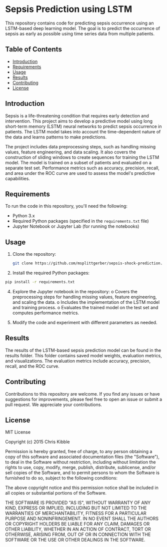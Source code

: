 # Sepsis Prediction using LSTM

This repository contains code for predicting sepsis occurrence using an LSTM-based deep learning model. The goal is to predict the occurrence of sepsis as early as possible using time series data from multiple patients.

## Table of Contents

- [Introduction](#introduction)
- [Requirements](#requirements)
- [Usage](#usage)
- [Results](#results)
- [Contributing](#contributing)
- [License](#license)

## Introduction

Sepsis is a life-threatening condition that requires early detection and intervention. This project aims to develop a predictive model using long short-term memory (LSTM) neural networks to predict sepsis occurrence in patients. The LSTM model takes into account the time-dependent nature of the data and learns patterns to make predictions.

The project includes data preprocessing steps, such as handling missing values, feature engineering, and data scaling. It also covers the construction of sliding windows to create sequences for training the LSTM model. The model is trained on a subset of patients and evaluated on a separate test set. Performance metrics such as accuracy, precision, recall, and area under the ROC curve are used to assess the model's predictive capabilities.

## Requirements

To run the code in this repository, you'll need the following:

- Python 3.x
- Required Python packages (specified in the `requirements.txt` file)
- Jupyter Notebook or Jupyter Lab (for running the notebooks)

## Usage

1. Clone the repository:

   ```bash
   git clone https://github.com/msplittgerber/sepsis-shock-prediction.git
   ````
2.	Install the required Python packages:
   
  ```bash
  pip install -r requirements.txt
  ```
4.	Explore the Jupyter notebook in the repository:
o	Covers the preprocessing steps for handling missing values, feature engineering, and scaling the data.
o	Includes the implementation of the LSTM model and training process.
o	Evaluates the trained model on the test set and computes performance metrics.

3.	Modify the code and experiment with different parameters as needed.

## Results

The results of the LSTM-based sepsis prediction model can be found in the results folder. This folder contains saved model weights, evaluation metrics, and visualizations. The evaluation metrics include accuracy, precision, recall, and the ROC curve.

## Contributing

Contributions to this repository are welcome. If you find any issues or have suggestions for improvements, please feel free to open an issue or submit a pull request. We appreciate your contributions.

## License

MIT License

Copyright (c) 2015 Chris Kibble

Permission is hereby granted, free of charge, to any person obtaining a copy of this software and associated documentation files (the "Software"), to deal in the Software without restriction, including without limitation the rights to use, copy, modify, merge, publish, distribute, sublicense, and/or sell copies of the Software, and to permit persons to whom the Software is furnished to do so, subject to the following conditions:

The above copyright notice and this permission notice shall be included in all copies or substantial portions of the Software.

THE SOFTWARE IS PROVIDED "AS IS", WITHOUT WARRANTY OF ANY KIND, EXPRESS OR IMPLIED, INCLUDING BUT NOT LIMITED TO THE WARRANTIES OF MERCHANTABILITY, FITNESS FOR A PARTICULAR PURPOSE AND NONINFRINGEMENT. IN NO EVENT SHALL THE AUTHORS OR COPYRIGHT HOLDERS BE LIABLE FOR ANY CLAIM, DAMAGES OR OTHER LIABILITY, WHETHER IN AN ACTION OF CONTRACT, TORT OR OTHERWISE, ARISING FROM, OUT OF OR IN CONNECTION WITH THE SOFTWARE OR THE USE OR OTHER DEALINGS IN THE SOFTWARE.
